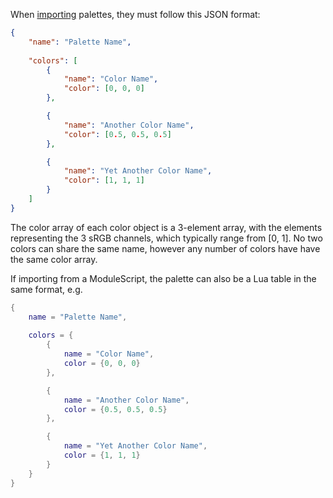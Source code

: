 When [importing](../user-guide/color-editor.md#import-and-export) palettes, they must follow this JSON format:

```json
{
    "name": "Palette Name",
    
    "colors": [
        {
            "name": "Color Name",
            "color": [0, 0, 0]
        },

        {
            "name": "Another Color Name",
            "color": [0.5, 0.5, 0.5]
        },

        {
            "name": "Yet Another Color Name",
            "color": [1, 1, 1]
        }
    ]
}
```

The color array of each color object is a 3-element array, with the elements representing the 3 sRGB channels, which typically range from [0, 1]. No two colors can share the same name, however any number of colors have have the same color array.

If importing from a ModuleScript, the palette can also be a Lua table in the same format, e.g.

```lua
{
    name = "Palette Name",
    
    colors = {
        {
            name = "Color Name",
            color = {0, 0, 0}
        },

        {
            name = "Another Color Name",
            color = {0.5, 0.5, 0.5}
        },

        {
            name = "Yet Another Color Name",
            color = {1, 1, 1}
        }
    }
}
```